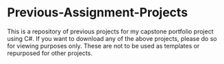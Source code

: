 # Previous-Assignment-Projects
This is a repository of previous projects for my capstone portfolio project using C#.
If you want to download any of the above projects, please do so for viewing purposes only. These are not to be used as templates or repurposed for other projects.

